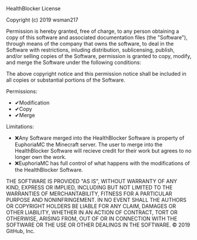 HealthBlocker License

Copyright (c) 2019 wsman217

Permission is hereby granted, free of charge, to any person obtaining a copy
of this software and associated documentation files (the "Software"), through
means of the company that owns the software, to deal in the Software with
restrictions, inluding distribution, sublicensing, publish, and/or selling copies of 
the Software, permission is granted to copy, modify, and merge the Software under
the following conditions:

The above copyright notice and this permission notice shall be included in all
copies or substantial portions of the Software.

Permissions: 
 * ✔Modification
 * ✔Copy
 * ✔Merge

Limitations:
 * ❌Any Software merged into the HealthBlocker Software is property of EuphoriaMC
   the Minecraft server. The user to merge into the HealthBlocker Software will 
   recieve credit for their work but agrees to no longer own the work.
 * ❌EuphoriaMC has full control of what happens with the modifications of the 
   HealthBlocker Software.

THE SOFTWARE IS PROVIDED "AS IS", WITHOUT WARRANTY OF ANY KIND, EXPRESS OR
IMPLIED, INCLUDING BUT NOT LIMITED TO THE WARRANTIES OF MERCHANTABILITY,
FITNESS FOR A PARTICULAR PURPOSE AND NONINFRINGEMENT. IN NO EVENT SHALL THE
AUTHORS OR COPYRIGHT HOLDERS BE LIABLE FOR ANY CLAIM, DAMAGES OR OTHER
LIABILITY, WHETHER IN AN ACTION OF CONTRACT, TORT OR OTHERWISE, ARISING FROM,
OUT OF OR IN CONNECTION WITH THE SOFTWARE OR THE USE OR OTHER DEALINGS IN THE
SOFTWARE.
© 2019 GitHub, Inc.
